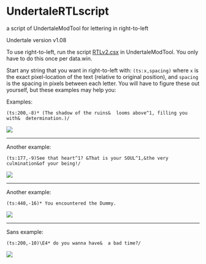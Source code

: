 # UndertaleRTLscript
a script of UndertaleModTool for lettering in right-to-left

Undertale version v1.08

To use right-to-left, run the script [RTLv2.csx](RTLv2.csx) in UndertaleModTool. You only have to do this once per data.win.


Start any string that you want in right-to-left with: `(ts:x,spacing)` where `x` is the exact pixel-location of the text (relative to original position), and `spacing` is the spacing in pixels between each letter. You will have to figure these out yourself, but these examples may help you:

Examples:

```
(ts:200,-8)* (The shadow of the ruins&  looms above^1, filling you with&  determination.)/
```
<img src ="https://i.imgur.com/GzLmY2S.png"/>

<hr>
Another example:

```
(ts:177,-9)See that heart^1? &That is your SOUL^1,&the very culmination&of your being!/
```
<img src = "https://i.imgur.com/tB5X3sB.png"/>

<hr>
Another example:

```
(ts:440,-16)* You encountered the Dummy.
```
<img src = "https://i.imgur.com/D9hC9Qm.png"/>

<hr>
Sans example:

```
(ts:200,-10)\E4* do you wanna have&  a bad time?/
```
<img src = "https://i.imgur.com/Ipv11hn.png"/>
